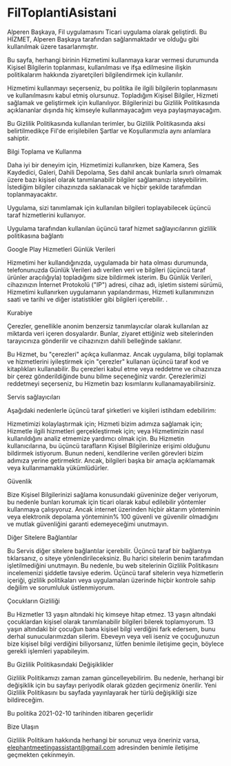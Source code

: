 # FilToplantiAsistani
Alperen Başkaya, Fil uygulamasını Ticari uygulama olarak geliştirdi. Bu HİZMET, Alperen Başkaya tarafından sağlanmaktadır ve olduğu gibi kullanılmak üzere tasarlanmıştır.

Bu sayfa, herhangi birinin Hizmetimi kullanmaya karar vermesi durumunda Kişisel Bilgilerin toplanması, kullanılması ve ifşa edilmesine ilişkin politikalarım hakkında ziyaretçileri bilgilendirmek için kullanılır.

Hizmetimi kullanmayı seçerseniz, bu politika ile ilgili bilgilerin toplanmasını ve kullanılmasını kabul etmiş olursunuz. Topladığım Kişisel Bilgiler, Hizmeti sağlamak ve geliştirmek için kullanılıyor. Bilgilerinizi bu Gizlilik Politikasında açıklananlar dışında hiç kimseyle kullanmayacağım veya paylaşmayacağım.

Bu Gizlilik Politikasında kullanılan terimler, bu Gizlilik Politikasında aksi belirtilmedikçe Fil'de erişilebilen Şartlar ve Koşullarımızla aynı anlamlara sahiptir.

Bilgi Toplama ve Kullanma

Daha iyi bir deneyim için, Hizmetimizi kullanırken, bize Kamera, Ses Kaydedici, Galeri, Dahili Depolama, Ses dahil ancak bunlarla sınırlı olmamak üzere bazı kişisel olarak tanımlanabilir bilgiler sağlamanızı isteyebilirim. İstediğim bilgiler cihazınızda saklanacak ve hiçbir şekilde tarafımdan toplanmayacaktır.

Uygulama, sizi tanımlamak için kullanılan bilgileri toplayabilecek üçüncü taraf hizmetlerini kullanıyor.

Uygulama tarafından kullanılan üçüncü taraf hizmet sağlayıcılarının gizlilik politikasına bağlantı

Google Play Hizmetleri
Günlük Verileri

Hizmetimi her kullandığınızda, uygulamada bir hata olması durumunda, telefonunuzda Günlük Verileri adı verilen veri ve bilgileri (üçüncü taraf ürünler aracılığıyla) topladığımı size bildirmek isterim. Bu Günlük Verileri, cihazınızın İnternet Protokolü ("IP") adresi, cihaz adı, işletim sistemi sürümü, Hizmetimi kullanırken uygulamanın yapılandırması, Hizmeti kullanımınızın saati ve tarihi ve diğer istatistikler gibi bilgileri içerebilir. .

Kurabiye

Çerezler, genellikle anonim benzersiz tanımlayıcılar olarak kullanılan az miktarda veri içeren dosyalardır. Bunlar, ziyaret ettiğiniz web sitelerinden tarayıcınıza gönderilir ve cihazınızın dahili belleğinde saklanır.

Bu Hizmet, bu "çerezleri" açıkça kullanmaz. Ancak uygulama, bilgi toplamak ve hizmetlerini iyileştirmek için "çerezler" kullanan üçüncü taraf kod ve kitaplıkları kullanabilir. Bu çerezleri kabul etme veya reddetme ve cihazınıza bir çerez gönderildiğinde bunu bilme seçeneğiniz vardır. Çerezlerimizi reddetmeyi seçerseniz, bu Hizmetin bazı kısımlarını kullanamayabilirsiniz.

Servis sağlayıcıları

Aşağıdaki nedenlerle üçüncü taraf şirketleri ve kişileri istihdam edebilirim:

Hizmetimizi kolaylaştırmak için;
Hizmeti bizim adımıza sağlamak için;
Hizmetle ilgili hizmetleri gerçekleştirmek için; veya
Hizmetimizin nasıl kullanıldığını analiz etmemize yardımcı olmak için.
Bu Hizmetin kullanıcılarına, bu üçüncü tarafların Kişisel Bilgilerinize erişimi olduğunu bildirmek istiyorum. Bunun nedeni, kendilerine verilen görevleri bizim adımıza yerine getirmektir. Ancak, bilgileri başka bir amaçla açıklamamak veya kullanmamakla yükümlüdürler.

Güvenlik

Bize Kişisel Bilgilerinizi sağlama konusundaki güveninize değer veriyorum, bu nedenle bunları korumak için ticari olarak kabul edilebilir yöntemler kullanmaya çalışıyoruz. Ancak internet üzerinden hiçbir aktarım yönteminin veya elektronik depolama yönteminin% 100 güvenli ve güvenilir olmadığını ve mutlak güvenliğini garanti edemeyeceğimi unutmayın.

Diğer Sitelere Bağlantılar

Bu Servis diğer sitelere bağlantılar içerebilir. Üçüncü taraf bir bağlantıya tıklarsanız, o siteye yönlendirileceksiniz. Bu harici sitelerin benim tarafımdan işletilmediğini unutmayın. Bu nedenle, bu web sitelerinin Gizlilik Politikasını incelemenizi şiddetle tavsiye ederim. Üçüncü taraf sitelerin veya hizmetlerin içeriği, gizlilik politikaları veya uygulamaları üzerinde hiçbir kontrole sahip değilim ve sorumluluk üstlenmiyorum.

Çocukların Gizliliği

Bu Hizmetler 13 yaşın altındaki hiç kimseye hitap etmez. 13 yaşın altındaki çocuklardan kişisel olarak tanımlanabilir bilgileri bilerek toplamıyorum. 13 yaşın altındaki bir çocuğun bana kişisel bilgi verdiğini fark edersem, bunu derhal sunucularımızdan silerim. Ebeveyn veya veli iseniz ve çocuğunuzun bize kişisel bilgi verdiğini biliyorsanız, lütfen benimle iletişime geçin, böylece gerekli işlemleri yapabileyim.

Bu Gizlilik Politikasındaki Değişiklikler

Gizlilik Politikamızı zaman zaman güncelleyebilirim. Bu nedenle, herhangi bir değişiklik için bu sayfayı periyodik olarak gözden geçirmeniz önerilir. Yeni Gizlilik Politikasını bu sayfada yayınlayarak her türlü değişikliği size bildireceğim.

Bu politika 2021-02-10 tarihinden itibaren geçerlidir

Bize Ulaşın

Gizlilik Politikam hakkında herhangi bir sorunuz veya öneriniz varsa, elephantmeetingassistant@gmail.com adresinden benimle iletişime geçmekten çekinmeyin.
